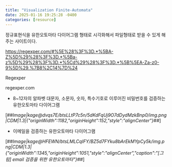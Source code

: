 ```yaml
---
title: "Visualization Finite-Automata"
date: 2025-01-16 19:25:28 -0400
categories: [resource]
---
```


정규표현식을 유한오토마타 다이어그램 형태로 시각화해서 파일형태로 받을 수 있게 해주는 사이트이다.

 

https://regexper.com/#%5E%28%3F%3D.*%5BA-Z%5D%29%28%3F%3D.*%5Ba-z%5D%29%28%3F%3D.*%5Cd%29%28%3F%3D.*%5B%5EA-Za-z0-9%5D%29.%7B8%2C14%7D%24

 
Regexper

 

regexper.com

 

- 8~12자의 알파벳 대문자, 소문자, 숫자, 특수기호로 이루어진 비밀번호를 검증하는 유한오토마타 다이어그램

[##_Image|kage@dvqs7E/btsLLtP7c5n/5dKdFqUj9O7dDydMzkBnp0/img.png|CDM|1.3|{"originWidth":1182,"originHeight":152,"style":"alignCenter"}_##]

 

- 이메일을 검증하는 유한오토마타 다이어그램

[##_Image|kage@HFEWN/btsLMLCqIFY/BZ5d7FYku8bArEkMYpCy5k/img.png|CDM|1.3|{"originWidth":1345,"originHeight":1051,"style":"alignCenter","caption":"[그림] email 검증을 위한 유한오토마타"}_##]

 
